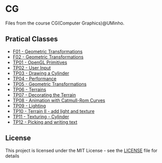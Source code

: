 # CG

Files from the course CG(Computer Graphics)@UMinho.

## Pratical Classes

* [F01 - Geometric Transformations](F01)
* [F02 - Geometric Transformations](F02)
* [TP01 - OpenGL Primitives](TP01)
* [TP02 - User Input](TP02)
* [TP03 - Drawing a Cylinder](TP03)
* [TP04 - Performance](TP04)
* [TP05 - Geometric Transformations](TP05)
* [TP06 - Terrains](TP06)
* [TP07 - Decorating the Terrain](TP07)
* [TP08 - Animation with Catmull-Rom Curves](TP08)
* [TP09 - Lighting](TP09)
* [TP10 - Terrain II - add light and texture](TP10)
* [TP11 - Texturing - Cylinder](TP11)
* [TP12 - Picking and writing text](TP12)

## License

This project is licensed under the MIT License - see the [LICENSE](LICENSE) file for details

